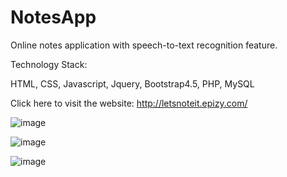 # NotesApp

Online notes application with speech-to-text recognition feature.

Technology Stack:

HTML, CSS, Javascript, Jquery, Bootstrap4.5, PHP, MySQL  

Click here to visit the website: http://letsnoteit.epizy.com/

![image](https://user-images.githubusercontent.com/49742156/128859728-796973ff-bba4-49a2-adc5-fa3776c2bd14.png)

![image](https://user-images.githubusercontent.com/49742156/128859862-7fb49ba0-1f0f-491e-b4e5-88e42c9be93a.png)

![image](https://user-images.githubusercontent.com/49742156/128861063-9d7b8b1f-0d6d-4aa7-92a4-0f2b180175bc.png)
